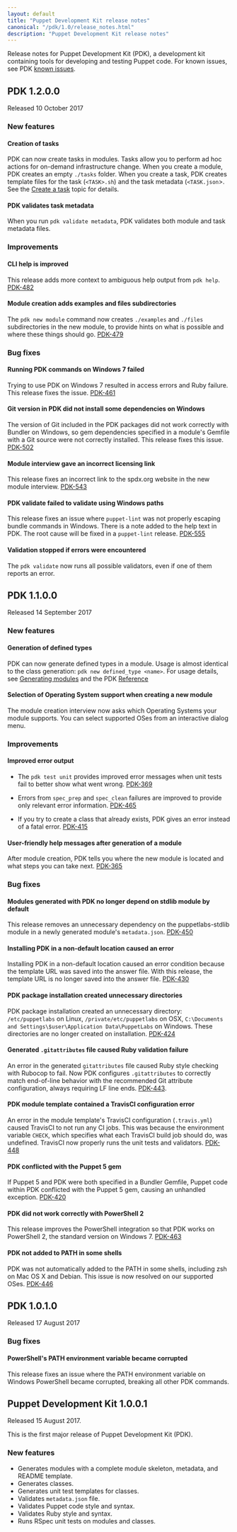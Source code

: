 ```yaml
---
layout: default
title: "Puppet Development Kit release notes"
canonical: "/pdk/1.0/release_notes.html"
description: "Puppet Development Kit release notes"
---
```


Release notes for Puppet Development Kit (PDK), a development kit containing tools for developing and testing Puppet code. For known issues, see PDK [known issues](./known_issues.html).

## PDK 1.2.0.0

Released 10 October 2017

### New features

#### Creation of tasks

PDK can now create tasks in modules. Tasks allow you to perform ad hoc actions for on-demand infrastructure change. When you create a module, PDK creates an empty `./tasks` folder. When you create a task, PDK creates template files for the task (`<TASK>.sh`) and the task metadata (`<TASK.json`>. See the [Create a task](./pdk_generating_modules.html#create-a-task) topic for details.

#### PDK validates task metadata

When you run `pdk validate metadata`, PDK validates both module and task metadata files.

### Improvements

#### CLI help is improved

This release adds more context to ambiguous help output from `pdk help`. [PDK-482](https://tickets.puppetlabs.com/browse/PDK-482)

#### Module creation adds examples and files subdirectories

The `pdk new module` command now creates `./examples` and `./files` subdirectories in the new module, to provide hints on what is possible and where these things should go. [PDK-479](https://tickets.puppetlabs.com/browse/PDK-479)

### Bug fixes

#### Running PDK commands on Windows 7 failed

Trying to use PDK on Windows 7 resulted in access errors and Ruby failure. This release fixes the issue. [PDK-461](https://tickets.puppetlabs.com/browse/PDK-461)

#### Git version in PDK did not install some dependencies on Windows

The version of Git included in the PDK packages did not work correctly with Bundler on Windows, so gem dependencies specified in a module's Gemfile with a Git source were not correctly installed. This release fixes this issue. [PDK-502](https://tickets.puppetlabs.com/browse/PDK-502)

#### Module interview gave an incorrect licensing link

This release fixes an incorrect link to the spdx.org website in the new module interview. [PDK-543](https://tickets.puppetlabs.com/browse/PDK-543)

#### PDK validate failed to validate using Windows paths

This release fixes an issue where `puppet-lint` was not properly escaping bundle commands in Windows. There is a note added to the help text in PDK. The root cause will be fixed in a `puppet-lint` release. [PDK-555](https://tickets.puppetlabs.com/browse/PDK-555)

#### Validation stopped if errors were encountered

The `pdk validate` now runs all possible validators, even if one of them reports an error.


## PDK 1.1.0.0

Released 14 September 2017

### New features

#### Generation of defined types

PDK can now generate defined types in a module. Usage is almost identical to the class generation: `pdk new defined_type <name>`. For usage details, see [Generating modules](./pdk_generating_modules.html) and the PDK [Reference](./pdk_reference.html)

#### Selection of Operating System support when creating a new module

The module creation interview now asks which Operating Systems your module supports. You can select supported OSes from an interactive dialog menu.

### Improvements

#### Improved error output

* The `pdk test unit` provides improved error messages when unit tests fail to better show what went wrong. [PDK-369](https://tickets.puppetlabs.com/browse/PDK-369)

* Errors from `spec_prep` and `spec_clean` failures are improved to provide only relevant error information. [PDK-465](https://tickets.puppetlabs.com/browse/PDK-465)

* If you try to create a class that already exists, PDK gives an error instead of a fatal error. [PDK-415](https://tickets.puppetlabs.com/browse/PDK-415)

#### User-friendly help messages after generation of a module

After module creation, PDK tells you where the new module is located and what steps you can take next. [PDK-365](https://tickets.puppetlabs.com/browse/PDK-365)

### Bug fixes

#### Modules generated with PDK no longer depend on stdlib module by default

This release removes an unnecessary dependency on the puppetlabs-stdlib module in a newly generated module's `metadata.json`. [PDK-450](https://tickets.puppetlabs.com/browse/PDK-450)

#### Installing PDK in a non-default location caused an error

Installing PDK in a non-default location caused an error condition because the template URL was saved into the answer file. With this release, the template URL is no longer saved into the answer file. [PDK-430](https://tickets.puppetlabs.com/browse/PDK-430)

#### PDK package installation created unnecessary directories

PDK package installation created an unnecessary directory: `/etc/puppetlabs` on Linux, `/private/etc/puppetlabs` on OSX, `C:\Documents and Settings\$user\Application Data\PuppetLabs` on Windows. These directories are no longer created on installation. [PDK-424](https://tickets.puppetlabs.com/browse/PDK-424)

#### Generated `.gitattributes` file caused Ruby validation failure

An error in the generated `gitattributes` file caused Ruby style checking with Rubocop to fail. Now PDK configures `.gitattributes` to correctly match end-of-line behavior with the recommended Git attribute configuration, always requiring LF line ends. [PDK-443](https://tickets.puppetlabs.com/browse/PDK-443).

#### PDK module template contained a TravisCI configuration error

An error in the module template's TravisCI configuration (`.travis.yml`) caused TravisCI to not run any CI jobs. This was because the environment variable `CHECK`, which specifies what each TravisCI build job should do, was undefined. TravisCI now properly runs the unit tests and validators. [PDK-448](https://tickets.puppetlabs.com/browse/PDK-448)

#### PDK conflicted with the Puppet 5 gem

If Puppet 5 and PDK were both specified in a Bundler Gemfile, Puppet code within PDK conflicted with the Puppet 5 gem, causing an unhandled exception. [PDK-420](https://tickets.puppetlabs.com/browse/PDK-420)

#### PDK did not work correctly with PowerShell 2

This release improves the PowerShell integration so that PDK works on PowerShell 2, the standard version on Windows 7. [PDK-463](https://tickets.puppetlabs.com/browse/PDK-463)

#### PDK not added to PATH in some shells

PDK was not automatically added to the PATH in some shells, including zsh on Mac OS X and Debian. This issue is now resolved on our supported OSes. [PDK-446](https://tickets.puppetlabs.com/browse/PDK-446)

## PDK 1.0.1.0

Released 17 August 2017

### Bug fixes

#### PowerShell's PATH environment variable became corrupted

This release fixes an issue where the PATH environment variable on Windows PowerShell became corrupted, breaking all other PDK commands.

## Puppet Development Kit 1.0.0.1

Released 15 August 2017.

This is the first major release of Puppet Development Kit (PDK).

### New features

* Generates modules with a complete module skeleton, metadata, and README template.
* Generates classes.
* Generates unit test templates for classes.
* Validates `metadata.json` file.
* Validates Puppet code style and syntax.
* Validates Ruby style and syntax.
* Runs RSpec unit tests on modules and classes.